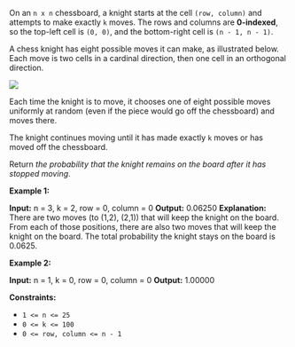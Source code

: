 
On an  `n x n`  chessboard, a knight starts at the cell  `(row, column)`  and attempts to make exactly  `k`  moves. The rows and columns are  **0-indexed**, so the top-left cell is  `(0, 0)`, and the bottom-right cell is  `(n - 1, n - 1)`.

A chess knight has eight possible moves it can make, as illustrated below. Each move is two cells in a cardinal direction, then one cell in an orthogonal direction.

![](https://assets.leetcode.com/uploads/2018/10/12/knight.png)

Each time the knight is to move, it chooses one of eight possible moves uniformly at random (even if the piece would go off the chessboard) and moves there.

The knight continues moving until it has made exactly  `k`  moves or has moved off the chessboard.

Return  _the probability that the knight remains on the board after it has stopped moving_.

**Example 1:**

**Input:** n = 3, k = 2, row = 0, column = 0
**Output:** 0.06250
**Explanation:** There are two moves (to (1,2), (2,1)) that will keep the knight on the board.
From each of those positions, there are also two moves that will keep the knight on the board.
The total probability the knight stays on the board is 0.0625.

**Example 2:**

**Input:** n = 1, k = 0, row = 0, column = 0
**Output:** 1.00000

**Constraints:**

-   `1 <= n <= 25`
-   `0 <= k <= 100`
-   `0 <= row, column <= n - 1`
